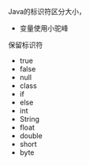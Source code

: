 Java的标识符区分大小， 

* 变量使用小驼峰



保留标识符

* true
* false
* null
* class
* if
* else
* int
* String
* float
* double
* short
* byte